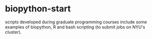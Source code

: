 # biopython-start
scripts developed during graduate programming courses
include some examples of biopython, R and bash scripting (to submit jobs on NYU's cluster).
